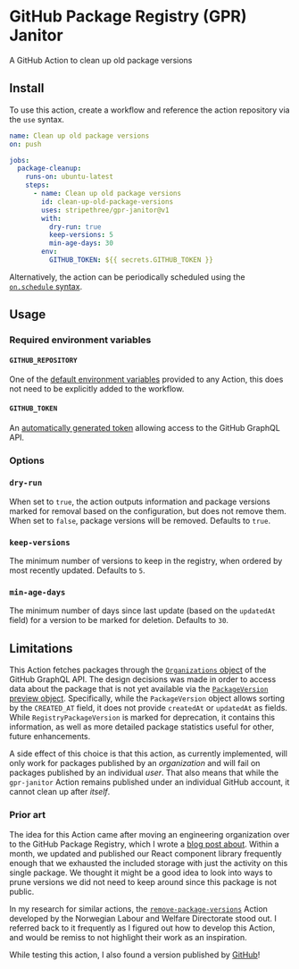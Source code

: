 # GitHub Package Registry (GPR) Janitor

A GitHub Action to clean up old package versions

## Install

To use this action, create a workflow and reference the action repository via the `use` syntax.

```yaml
name: Clean up old package versions
on: push

jobs:
  package-cleanup:
    runs-on: ubuntu-latest
    steps:
      - name: Clean up old package versions
        id: clean-up-old-package-versions
        uses: stripethree/gpr-janitor@v1
        with:
          dry-run: true
          keep-versions: 5
          min-age-days: 30
        env:
          GITHUB_TOKEN: ${{ secrets.GITHUB_TOKEN }}
```

Alternatively, the action can be periodically scheduled using the [`on.schedule` syntax](https://help.github.com/en/actions/reference/workflow-syntax-for-github-actions#onschedule).

## Usage

### Required environment variables

#### `GITHUB_REPOSITORY`

One of the [default environment variables](https://help.github.com/en/actions/configuring-and-managing-workflows/using-environment-variables#default-environment-variables) provided to any Action, this does not need to be explicitly added to the workflow.

#### `GITHUB_TOKEN`

An [automatically generated token](https://help.github.com/en/actions/configuring-and-managing-workflows/authenticating-with-the-github_token#about-the-github_token-secret) allowing access to the GitHub GraphQL API.

### Options

### `dry-run`

When set to `true`, the action outputs information and package versions marked for removal based on the configuration, but does not remove them. When set to `false`, package versions will be removed. Defaults to `true`.

### `keep-versions`

The minimum number of versions to keep in the registry, when ordered by most recently updated. Defaults to `5`.

### `min-age-days`

The minimum number of days since last update (based on the `updatedAt` field) for a version to be marked for deletion. Defaults to `30`.

## Limitations

This Action fetches packages through the [`Organizations` object](https://developer.github.com/v4/object/organization/) of the GitHub GraphQL API. The design decisions was made in order to access data about the package that is not yet available via the [`PackageVersion` preview object](https://developer.github.com/v4/object/packageversion/). Specifically, while the `PackageVersion` object allows sorting by the `CREATED_AT` field, it does not provide `createdAt` or `updatedAt` as fields. While `RegistryPackageVersion` is marked for deprecation, it contains this information, as well as more detailed package statistics useful for other, future enhancements.

A side effect of this choice is that this action, as currently implemented, will only work for packages published by an _organization_ and will fail on packages published by an individual _user_. That also means that while the `gpr-janitor` Action remains published under an individual GitHub account, it cannot clean up after _itself_.

### Prior art

The idea for this Action came after moving an engineering organization over to the GitHub Package Registry, which I wrote a [blog post about](https://medium.com/@stripethree/migrating-to-the-github-package-registry-948d4df756f1). Within a month, we updated and published our React component library frequently enough that we exhausted the included storage with just the activity on this single package. We thought it might be a good idea to look into ways to prune versions we did not need to keep around since this package is not public.

In my research for similar actions, the [`remove-package-versions`](https://github.com/navikt/remove-package-versions) Action developed by the Norwegian Labour and Welfare Directorate stood out. I referred back to it frequently as I figured out how to develop this Action, and would be remiss to not highlight their work as an inspiration.

While testing this action, I also found a version published by [GitHub](https://github.com/actions/delete-package-versions)!
